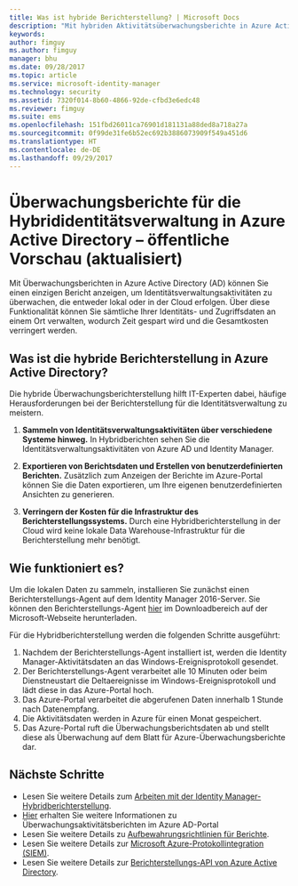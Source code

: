 ```yaml
---
title: Was ist hybride Berichterstellung? | Microsoft Docs
description: "Mit hybriden Aktivitätsüberwachungsberichte in Azure Active Directory können Sie sowohl lokale als auch überwachte Ereignisse der Cloud anzeigen."
keywords: 
author: fimguy
ms.author: fimguy
manager: bhu
ms.date: 09/28/2017
ms.topic: article
ms.service: microsoft-identity-manager
ms.technology: security
ms.assetid: 7320f014-8b60-4866-92de-cfbd3e6edc48
ms.reviewer: fimguy
ms.suite: ems
ms.openlocfilehash: 151fbd26011ca76901d181131a88ded8a718a27a
ms.sourcegitcommit: 0f99de31fe6b52ec692b3886073909f549a451d6
ms.translationtype: HT
ms.contentlocale: de-DE
ms.lasthandoff: 09/29/2017
---
```

# <a name="hybrid-identity-management-audit-reports-in-azure-active-directory---public-previewrefresh"></a>Überwachungsberichte für die Hybrididentitätsverwaltung in Azure Active Directory – öffentliche Vorschau (aktualisiert)
Mit Überwachungsberichten in Azure Active Directory (AD) können Sie einen einzigen Bericht anzeigen, um Identitätsverwaltungsaktivitäten zu überwachen, die entweder lokal oder in der Cloud erfolgen. Über diese Funktionalität können Sie sämtliche Ihrer Identitäts- und Zugriffsdaten an einem Ort verwalten, wodurch Zeit gespart wird und die Gesamtkosten verringert werden.

## <a name="what-is-azure-active-directory-hybrid-reporting"></a>Was ist die hybride Berichterstellung in Azure Active Directory?
Die hybride Überwachungsberichterstellung hilft IT-Experten dabei, häufige Herausforderungen bei der Berichterstellung für die Identitätsverwaltung zu meistern.

1. **Sammeln von Identitätsverwaltungsaktivitäten über verschiedene Systeme hinweg.** In Hybridberichten sehen Sie die Identitätsverwaltungsaktivitäten von Azure AD und Identity Manager.

2. **Exportieren von Berichtsdaten und Erstellen von benutzerdefinierten Berichten.** Zusätzlich zum Anzeigen der Berichte im Azure-Portal können Sie die Daten exportieren, um Ihre eigenen benutzerdefinierten Ansichten zu generieren.

3. **Verringern der Kosten für die Infrastruktur des Berichterstellungssystems.** Durch eine Hybridberichterstellung in der Cloud wird keine lokale Data Warehouse-Infrastruktur für die Berichterstellung mehr benötigt.

## <a name="how-does-it-work"></a>Wie funktioniert es?

Um die lokalen Daten zu sammeln, installieren Sie zunächst einen Berichterstellungs-Agent auf dem Identity Manager 2016-Server. Sie können den Berichterstellungs-Agent [hier](https://www.microsoft.com/en-us/download/details.aspx?id=55112) im Downloadbereich auf der Microsoft-Webseite herunterladen.

Für die Hybridberichterstellung werden die folgenden Schritte ausgeführt:
1. Nachdem der Berichterstellungs-Agent installiert ist, werden die Identity Manager-Aktivitätsdaten an das Windows-Ereignisprotokoll gesendet.
2. Der Berichterstellungs-Agent verarbeitet alle 10 Minuten oder beim Dienstneustart die Deltaereignisse im Windows-Ereignisprotokoll und lädt diese in das Azure-Portal hoch.
3. Das Azure-Portal verarbeitet die abgerufenen Daten innerhalb 1 Stunde nach Datenempfang.
4. Die Aktivitätsdaten werden in Azure für einen Monat gespeichert.
5. Das Azure-Portal ruft die Überwachungsberichtsdaten ab und stellt diese als Überwachung auf dem Blatt für Azure-Überwachungsberichte dar.

## <a name="next-steps"></a>Nächste Schritte
- Lesen Sie weitere Details zum [Arbeiten mit der Identity Manager-Hybridberichterstellung](working-with-identity-manager-hybrid-reporting.md).
- [Hier](https://docs.microsoft.com/en-us/azure/active-directory/active-directory-reporting-activity-audit-logs) erhalten Sie weitere Informationen zu Überwachungsaktivitätsberichten im Azure AD-Portal
- Lesen Sie weitere Details zu [Aufbewahrungsrichtlinien für Berichte](https://docs.microsoft.com/en-us/azure/active-directory/active-directory-reporting-retention).
- Lesen Sie weitere Details zur [Microsoft Azure-Protokollintegration (SIEM)](https://docs.microsoft.com/en-us/azure/security/security-azure-log-integration-overview).
- Lesen Sie weitere Details zur [Berichterstellungs-API von Azure Active Directory](https://docs.microsoft.com/en-us/azure/active-directory/active-directory-reporting-api-getting-started).
